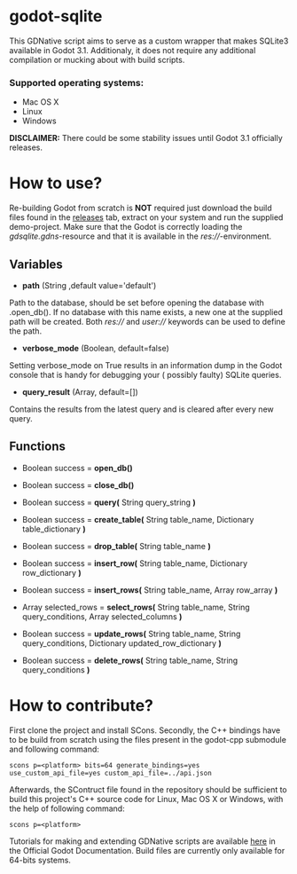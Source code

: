 # godot-sqlite

This GDNative script aims to serve as a custom wrapper that makes SQLite3 available in Godot 3.1. Additionaly, it 
does not require any additional compilation or mucking about with build scripts.

### Supported operating systems:
- Mac OS X
- Linux
- Windows

**DISCLAIMER:** There could be some stability issues until Godot 3.1 officially releases.

# How to use?

Re-building Godot from scratch is **NOT** required just download the build files found in the [releases](https://github.com/2shady4u/godot-sqlite/releases) tab, extract on your system and run the supplied demo-project. Make sure that the Godot is correctly loading the *gdsqlite.gdns*-resource and that it is available in the *res://*-environment.

## Variables

- **path** (String ,default value='default')

Path to the database, should be set before opening the database with .open_db(). If no database with this name exists, a new one at the supplied path will be created. Both *res://* and *user://* keywords can be used to define the path.

- **verbose_mode** (Boolean, default=false)

Setting verbose_mode on True results in an information dump in the Godot console that is handy for debugging your ( possibly faulty) SQLite queries.

- **query_result** (Array, default=[])

Contains the results from the latest query and is cleared after every new query.

## Functions

- Boolean success = **open_db()**

- Boolean success = **close_db()**

- Boolean success = **query(** String query_string **)**

- Boolean success = **create_table(** String table_name, Dictionary table_dictionary **)**

- Boolean success = **drop_table(** String table_name **)**

- Boolean success = **insert_row(** String table_name, Dictionary row_dictionary **)**

- Boolean success = **insert_rows(** String table_name, Array row_array **)**

- Array selected_rows = **select_rows(** String table_name, String query_conditions, Array selected_columns **)**

- Boolean success = **update_rows(** String table_name, String query_conditions, Dictionary updated_row_dictionary **)**

- Boolean success = **delete_rows(** String table_name, String query_conditions **)**

# How to contribute?

First clone the project and install SCons. Secondly, the C++ bindings have to be build from scratch using the files present in the godot-cpp submodule and following command:

```
scons p=<platform> bits=64 generate_bindings=yes use_custom_api_file=yes custom_api_file=../api.json
```

Afterwards, the SContruct file found in the repository should be sufficient to build this project's C++ source code for Linux, Mac OS X or Windows, with the help of following command:

```
scons p=<platform>
```

Tutorials for making and extending GDNative scripts are available [here](https://docs.godotengine.org/en/latest/tutorials/plugins/gdnative/gdnative-cpp-example.html) 
in the Official Godot Documentation. Build files are currently only available for 64-bits systems.
